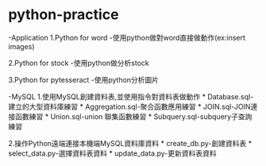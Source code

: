 # python-practice
-Application
   1.Python for word -使用python做對word直接做動作(ex:insert images) 

   2.Python for stock -使用python做分析stock 

   3.Python for pytesseract -使用python分析圖片

-MySQL
   1.使用MySQL創建資料表,並使用指令對資料表做動作
     * Database.sql-建立的大型資料庫練習
     * Aggregation.sql-聚合函數應用練習
     * JOIN.sql-JOIN連接函數練習
     * Union.sql-union 聯集函數練習
     * Subquery.sql-subquery子查詢練習
   
   2.操作Python遠端連接本機端MySQL資料庫資料
     * create_db.py-創建資料表
     * select_data.py-選擇資料表資料
     * update_data.py-更新資料表資料
